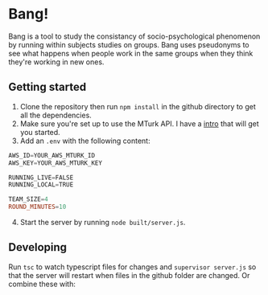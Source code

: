 # Bang!

Bang is a tool to study the consistancy of socio-psychological phenomenon by running within subjects studies on groups. Bang uses pseudonyms to see what happens when people work in the same groups when they think they're working in new ones.

## Getting started

1. Clone the repository then run `npm install` in the github directory to get all the dependencies.
2. Make sure you're set up to use the MTurk API. I have a [intro](https://glitch.com/edit/#!/mturk) that will get you started.
3. Add an `.env` with the following content:

```PowerShell
AWS_ID=YOUR_AWS_MTURK_ID
AWS_KEY=YOUR_AWS_MTURK_KEY

RUNNING_LIVE=FALSE
RUNNING_LOCAL=TRUE

TEAM_SIZE=4
ROUND_MINUTES=10
```

4. Start the server by running `node built/server.js`.

## Developing

Run `tsc` to watch typescript files for changes and `supervisor server.js` so that the server will restart when files in the github folder are changed. Or combine these with:
